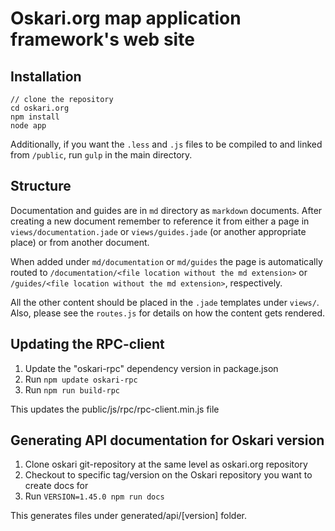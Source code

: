 # Oskari.org map application framework's web site

## Installation

```
// clone the repository
cd oskari.org
npm install
node app
```

Additionally, if you want the `.less` and `.js` files to be compiled to and linked from `/public`, run `gulp` in the main directory.

## Structure

Documentation and guides are in `md` directory as `markdown` documents. After creating a new document remember to reference it from either a page in `views/documentation.jade` or `views/guides.jade` (or another appropriate place) or from another document.

When added under `md/documentation` or `md/guides` the page is automatically routed to `/documentation/<file location without the md extension>` or `/guides/<file location without the md extension>`, respectively.

All the other content should be placed in the `.jade` templates under `views/`. Also, please see the `routes.js` for details on how the content gets rendered.

## Updating the RPC-client

1. Update the "oskari-rpc" dependency version in package.json
2. Run `npm update oskari-rpc`
3. Run `npm run build-rpc`

This updates the public/js/rpc/rpc-client.min.js file

## Generating API documentation for Oskari version

1. Clone oskari git-repository at the same level as oskari.org repository
2. Checkout to specific tag/version on the Oskari repository you want to create docs for
2. Run `VERSION=1.45.0 npm run docs`

This generates files under generated/api/[version] folder.
